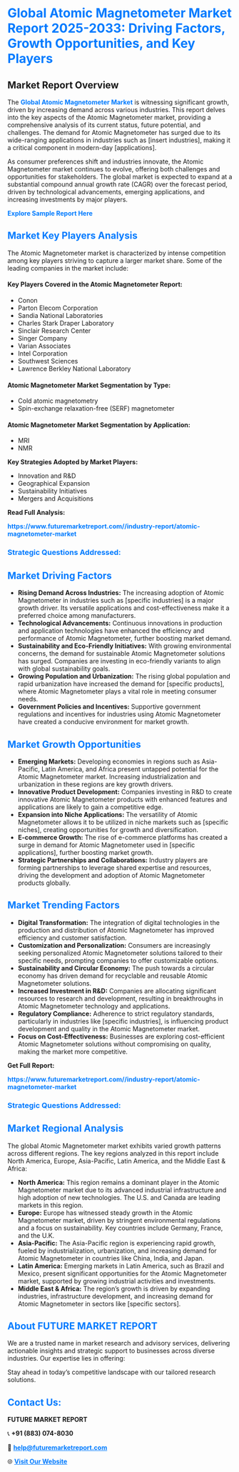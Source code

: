 <h1 style="color: #007BFF;">Global Atomic Magnetometer Market Report 2025-2033: Driving Factors, Growth Opportunities, and Key Players</h1>

<section id="overview">
<h2>Market Report Overview</h2>
<p>The <a href="https://www.futuremarketreport.com//industry-report/atomic-magnetometer-market" style="color: #007BFF; text-decoration: none;"><strong>Global Atomic Magnetometer Market</strong></a> is witnessing significant growth, driven by increasing demand across various industries. This report delves into the key aspects of the Atomic Magnetometer market, providing a comprehensive analysis of its current status, future potential, and challenges. The demand for Atomic Magnetometer has surged due to its wide-ranging applications in industries such as [insert industries], making it a critical component in modern-day [applications].</p>
<p>As consumer preferences shift and industries innovate, the Atomic Magnetometer market continues to evolve, offering both challenges and opportunities for stakeholders. The global market is expected to expand at a substantial compound annual growth rate (CAGR) over the forecast period, driven by technological advancements, emerging applications, and increasing investments by major players.</p>
</section>

<section id="overview">
<p><a href="https://www.futuremarketreport.com//request-sample/reportId=50074" style="color: #007BFF; text-decoration: none;"><strong>Explore Sample Report Here</strong></a></p>
</section>

<section id="key-players">
<h2 style="color: #007BFF;">Market Key Players Analysis</h2>
<p>The Atomic Magnetometer market is characterized by intense competition among key players striving to capture a larger market share. Some of the leading companies in the market include:</p>
<h4>Key Players Covered in the Atomic Magnetometer Report:</h4>
<ul><li>Conon</li><li>Parton Elecom Corporation</li><li>Sandia National Laboratories</li><li>Charles Stark Draper Laboratory</li><li>Sinclair Research Center</li><li>Singer Company</li><li>Varian Associates</li><li>Intel Corporation</li><li>Southwest Sciences</li><li>Lawrence Berkley National Laboratory</li></ul>
<h4>Atomic Magnetometer Market Segmentation by Type:</h4>
<ul><li>Cold atomic magnetometry</li><li>Spin-exchange relaxation-free (SERF) magnetometer</li></ul>

<h4>Atomic Magnetometer Market Segmentation by Application:</h4>
<ul><li>MRI</li><li>NMR</li></ul>
<p><strong>Key Strategies Adopted by Market Players:</strong></p>
<ul>
<li>Innovation and R&D</li>
<li>Geographical Expansion</li>
<li>Sustainability Initiatives</li>
<li>Mergers and Acquisitions</li>
</ul>
</section>

<section>
<p><strong>Read Full Analysis: </strong></p><a href="https://www.futuremarketreport.com//industry-report/atomic-magnetometer-market" style="color: #007BFF; text-decoration: none;"><strong>https://www.futuremarketreport.com//industry-report/atomic-magnetometer-market</strong></a>
<h3 style="color: #007BFF;">Strategic Questions Addressed:</h3>
</section>

<section id="driving-factors">
<h2 style="color: #007BFF;">Market Driving Factors</h2>
<ul>
<li><strong>Rising Demand Across Industries:</strong> The increasing adoption of Atomic Magnetometer in industries such as [specific industries] is a major growth driver. Its versatile applications and cost-effectiveness make it a preferred choice among manufacturers.</li>
<li><strong>Technological Advancements:</strong> Continuous innovations in production and application technologies have enhanced the efficiency and performance of Atomic Magnetometer, further boosting market demand.</li>
<li><strong>Sustainability and Eco-Friendly Initiatives:</strong> With growing environmental concerns, the demand for sustainable Atomic Magnetometer solutions has surged. Companies are investing in eco-friendly variants to align with global sustainability goals.</li>
<li><strong>Growing Population and Urbanization:</strong> The rising global population and rapid urbanization have increased the demand for [specific products], where Atomic Magnetometer plays a vital role in meeting consumer needs.</li>
<li><strong>Government Policies and Incentives:</strong> Supportive government regulations and incentives for industries using Atomic Magnetometer have created a conducive environment for market growth.</li>
</ul>
</section>

<section id="growth-opportunities">
<h2 style="color: #007BFF;">Market Growth Opportunities</h2>
<ul>
<li><strong>Emerging Markets:</strong> Developing economies in regions such as Asia-Pacific, Latin America, and Africa present untapped potential for the Atomic Magnetometer market. Increasing industrialization and urbanization in these regions are key growth drivers.</li>
<li><strong>Innovative Product Development:</strong> Companies investing in R&D to create innovative Atomic Magnetometer products with enhanced features and applications are likely to gain a competitive edge.</li>
<li><strong>Expansion into Niche Applications:</strong> The versatility of Atomic Magnetometer allows it to be utilized in niche markets such as [specific niches], creating opportunities for growth and diversification.</li>
<li><strong>E-commerce Growth:</strong> The rise of e-commerce platforms has created a surge in demand for Atomic Magnetometer used in [specific applications], further boosting market growth.</li>
<li><strong>Strategic Partnerships and Collaborations:</strong> Industry players are forming partnerships to leverage shared expertise and resources, driving the development and adoption of Atomic Magnetometer products globally.</li>
</ul>
</section>

<section id="trending-factors">
<h2 style="color: #007BFF;">Market Trending Factors</h2>
<ul>
<li><strong>Digital Transformation:</strong> The integration of digital technologies in the production and distribution of Atomic Magnetometer has improved efficiency and customer satisfaction.</li>
<li><strong>Customization and Personalization:</strong> Consumers are increasingly seeking personalized Atomic Magnetometer solutions tailored to their specific needs, prompting companies to offer customizable options.</li>
<li><strong>Sustainability and Circular Economy:</strong> The push towards a circular economy has driven demand for recyclable and reusable Atomic Magnetometer solutions.</li>
<li><strong>Increased Investment in R&D:</strong> Companies are allocating significant resources to research and development, resulting in breakthroughs in Atomic Magnetometer technology and applications.</li>
<li><strong>Regulatory Compliance:</strong> Adherence to strict regulatory standards, particularly in industries like [specific industries], is influencing product development and quality in the Atomic Magnetometer market.</li>
<li><strong>Focus on Cost-Effectiveness:</strong> Businesses are exploring cost-efficient Atomic Magnetometer solutions without compromising on quality, making the market more competitive.</li>
</ul>
</section>

<section>
<p><strong>Get Full Report: </strong></p><a href="https://www.futuremarketreport.com//industry-report/atomic-magnetometer-market" style="color: #007BFF; text-decoration: none;"><strong>https://www.futuremarketreport.com//industry-report/atomic-magnetometer-market</strong></a>
<h3 style="color: #007BFF;">Strategic Questions Addressed:</h3>
</section>


<section id="regional-analysis">
<h2 style="color: #007BFF;">Market Regional Analysis</h2>
<p>The global Atomic Magnetometer market exhibits varied growth patterns across different regions. The key regions analyzed in this report include North America, Europe, Asia-Pacific, Latin America, and the Middle East & Africa:</p>
<ul>
<li><strong>North America:</strong> This region remains a dominant player in the Atomic Magnetometer market due to its advanced industrial infrastructure and high adoption of new technologies. The U.S. and Canada are leading markets in this region.</li>
<li><strong>Europe:</strong> Europe has witnessed steady growth in the Atomic Magnetometer market, driven by stringent environmental regulations and a focus on sustainability. Key countries include Germany, France, and the U.K.</li>
<li><strong>Asia-Pacific:</strong> The Asia-Pacific region is experiencing rapid growth, fueled by industrialization, urbanization, and increasing demand for Atomic Magnetometer in countries like China, India, and Japan.</li>
<li><strong>Latin America:</strong> Emerging markets in Latin America, such as Brazil and Mexico, present significant opportunities for the Atomic Magnetometer market, supported by growing industrial activities and investments.</li>
<li><strong>Middle East & Africa:</strong> The region’s growth is driven by expanding industries, infrastructure development, and increasing demand for Atomic Magnetometer in sectors like [specific sectors].</li>
</ul>
</section>

<footer>
<h2 style="color: #007BFF;">About FUTURE MARKET REPORT</h2>
<p>We are a trusted name in market research and advisory services, delivering actionable insights and strategic support to businesses across diverse industries. Our expertise lies in offering:</p>

<p>Stay ahead in today’s competitive landscape with our tailored research solutions.</p>

<h2 style="color: #007BFF;">Contact Us:</h2>
<p><strong>FUTURE MARKET REPORT</strong></p>
<p>📞 <strong>+91 (883) 074-8030</strong></p>
<p>📧 <strong><a href="mailto:help@futuremarketreport.com" style="color: #007BFF;">help@futuremarketreport.com</a></strong></p>
<p>🌐 <strong><a href="https://www.futuremarketreport.com/" style="color: #007BFF;">Visit Our Website</a></strong></p>
</footer>